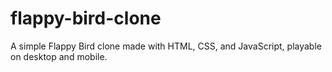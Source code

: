 # flappy-bird-clone
A simple Flappy Bird clone made with HTML, CSS, and JavaScript, playable on desktop and mobile.
